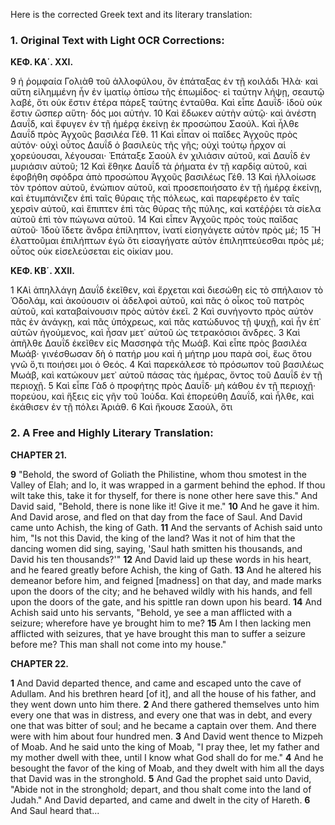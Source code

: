 Here is the corrected Greek text and its literary translation:

### 1. Original Text with Light OCR Corrections:

**ΚΕΦ. ΚΑ΄. ΧΧΙ.**

9 ἡ ῥομφαία Γολιὰθ τοῦ ἀλλοφύλου, ὃν ἐπάταξας ἐν τῇ κοιλάδι Ἡλὰ· καὶ αὕτη εἰλημμένη ἦν ἐν ἱματίῳ ὀπίσω τῆς ἐπωμίδος· εἰ ταύτην λήψῃ, σεαυτῷ λαβέ, ὅτι οὐκ ἔστιν ἑτέρα πάρεξ ταύτης ἐνταῦθα. Καὶ εἶπε Δαυΐδ· ἰδοὺ οὐκ ἔστιν ὥσπερ αὕτη· δός μοι αὐτήν.
10 Καὶ ἔδωκεν αὐτὴν αὐτῷ· καὶ ἀνέστη Δαυΐδ, καὶ ἔφυγεν ἐν τῇ ἡμέρᾳ ἐκείνῃ ἐκ προσώπου Σαούλ. Καὶ ἦλθε Δαυΐδ πρὸς Ἀγχοῦς βασιλέα Γέθ.
11 Καὶ εἶπαν οἱ παῖδες Ἀγχοῦς πρὸς αὐτόν· οὐχὶ οὗτος Δαυΐδ ὁ βασιλεὺς τῆς γῆς; οὐχὶ τούτῳ ἦρχον αἱ χορεύουσαι, λέγουσαι· Ἐπάταξε Σαοὺλ ἐν χιλιάσιν αὐτοῦ, καὶ Δαυΐδ ἐν μυριάσιν αὐτοῦ;
12 Καὶ ἔθηκε Δαυΐδ τὰ ῥήματα ἐν τῇ καρδίᾳ αὐτοῦ, καὶ ἐφοβήθη σφόδρα ἀπὸ προσώπου Ἀγχοῦς βασιλέως Γέθ.
13 Καὶ ἠλλοίωσε τὸν τρόπον αὐτοῦ, ἐνώπιον αὐτοῦ, καὶ προσεποιήσατο ἐν τῇ ἡμέρᾳ ἐκείνῃ, καὶ ἐτυμπάνιζεν ἐπὶ ταῖς θύραις τῆς πόλεως, καὶ παρεφέρετο ἐν ταῖς χερσὶν αὐτοῦ, καὶ ἔπιπτεν ἐπὶ τὰς θύρας τῆς πύλης, καὶ κατέῤῥει τὰ σίελα αὐτοῦ ἐπὶ τὸν πώγωνα αὐτοῦ.
14 Καὶ εἶπεν Ἀγχοῦς πρὸς τοὺς παῖδας αὐτοῦ· Ἰδοὺ ἴδετε ἄνδρα ἐπίληπτον, ἱνατί εἰσηγάγετε αὐτὸν πρὸς μέ;
15 Ἢ ἐλαττοῦμαι ἐπιλήπτων ἐγὼ ὅτι εἰσαγήγατε αὐτὸν ἐπιληπτεύεσθαι πρὸς μέ; οὗτος οὐκ εἰσελεύσεται εἰς οἰκίαν μου.

**ΚΕΦ. ΚΒ΄. XXII.**

1 ΚΑὶ ἀπηλλάγη Δαυΐδ ἐκεῖθεν, καὶ ἔρχεται καὶ διεσώθη εἰς τὸ σπήλαιον τὸ Ὀδολάμ, καὶ ἀκούουσιν οἱ ἀδελφοὶ αὐτοῦ, καὶ πᾶς ὁ οἶκος τοῦ πατρὸς αὐτοῦ, καὶ καταβαίνουσιν πρὸς αὐτὸν ἐκεῖ.
2 Καὶ συνήγοντο πρὸς αὐτὸν πᾶς ἐν ἀνάγκῃ, καὶ πᾶς ὑπόχρεως, καὶ πᾶς κατώδυνος τῇ ψυχῇ, καὶ ἦν ἐπ᾿ αὐτῶν ἡγούμενος, καὶ ἦσαν μετ᾿ αὐτοῦ ὡς τετρακόσιοι ἄνδρες.
3 Καὶ ἀπῆλθε Δαυΐδ ἐκεῖθεν εἰς Μασσηφὰ τῆς Μωάβ. Καὶ εἶπε πρὸς βασιλέα Μωάβ· γινέσθωσαν δὴ ὁ πατήρ μου καὶ ἡ μήτηρ μου παρὰ σοί, ἕως ὅτου γνῶ ὅ,τι ποιήσει μοι ὁ Θεός.
4 Καὶ παρεκάλεσε τὸ πρόσωπον τοῦ βασιλέως Μωάβ, καὶ κατώκουν μετ᾿ αὐτοῦ πάσας τὰς ἡμέρας, ὄντος τοῦ Δαυΐδ ἐν τῇ περιοχῇ.
5 Καὶ εἶπε Γὰδ ὁ προφήτης πρὸς Δαυΐδ· μὴ κάθου ἐν τῇ περιοχῇ· πορεύου, καὶ ἥξεις εἰς γῆν τοῦ Ἰούδα. Καὶ ἐπορεύθη Δαυΐδ, καὶ ἦλθε, καὶ ἐκάθισεν ἐν τῇ πόλει Ἀριάθ.
6 Καὶ ἤκουσε Σαούλ, ὅτι

### 2. A Free and Highly Literary Translation:

**CHAPTER 21.**

**9** "Behold, the sword of Goliath the Philistine, whom thou smotest in the Valley of Elah; and lo, it was wrapped in a garment behind the ephod. If thou wilt take this, take it for thyself, for there is none other here save this." And David said, "Behold, there is none like it! Give it me."
**10** And he gave it him. And David arose, and fled on that day from the face of Saul. And David came unto Achish, the king of Gath.
**11** And the servants of Achish said unto him, "Is not this David, the king of the land? Was it not of him that the dancing women did sing, saying, 'Saul hath smitten his thousands, and David his ten thousands?'"
**12** And David laid up these words in his heart, and he feared greatly before Achish, the king of Gath.
**13** And he altered his demeanor before him, and feigned [madness] on that day, and made marks upon the doors of the city; and he behaved wildly with his hands, and fell upon the doors of the gate, and his spittle ran down upon his beard.
**14** And Achish said unto his servants, "Behold, ye see a man afflicted with a seizure; wherefore have ye brought him to me?
**15** Am I then lacking men afflicted with seizures, that ye have brought this man to suffer a seizure before me? This man shall not come into my house."

**CHAPTER 22.**

**1** And David departed thence, and came and escaped unto the cave of Adullam. And his brethren heard [of it], and all the house of his father, and they went down unto him there.
**2** And there gathered themselves unto him every one that was in distress, and every one that was in debt, and every one that was bitter of soul; and he became a captain over them. And there were with him about four hundred men.
**3** And David went thence to Mizpeh of Moab. And he said unto the king of Moab, "I pray thee, let my father and my mother dwell with thee, until I know what God shall do for me."
**4** And he besought the favor of the king of Moab, and they dwelt with him all the days that David was in the stronghold.
**5** And Gad the prophet said unto David, "Abide not in the stronghold; depart, and thou shalt come into the land of Judah." And David departed, and came and dwelt in the city of Hareth.
**6** And Saul heard that...
